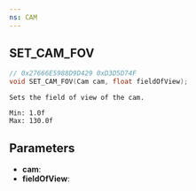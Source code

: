 ```yaml
---
ns: CAM
---
```

## SET_CAM_FOV

```c
// 0x27666E5988D9D429 0xD3D5D74F
void SET_CAM_FOV(Cam cam, float fieldOfView);
```

```
Sets the field of view of the cam.

Min: 1.0f
Max: 130.0f
```

## Parameters
* **cam**:
* **fieldOfView**:
